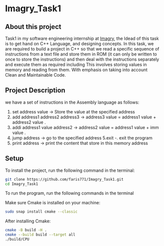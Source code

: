 # Imagry_Task1

## About this project
Task1 in my software engineering internship at [Imagry](https://github.com/imagry), the Idead of this task is to get hand on C++ Language, and designing concepts.
In this task, we are required to build a project in C++ so that we read a specific sequence of instructions from a text file and store them in ROM (it can only be written to once to store the instructions) and then deal with the instructions separately and execute them as required including This involves storing values in memory and reading from them.
With emphasis on taking into account Clean and Maintainable Code.

## Project Description
we have a set of instructions in the Assembly language as follows:
1. set address value -> Store the value at the specified address
2. add  address1 address2 address3 -> address3 value = address1 value + address2  value .
3. addi address1 value address2 -> address2 value = address1 value +   imm value .
4. jump address -> go to the specified address
5.exit -. exit the program
6. print address -> print the content that store in this memory address



## Setup

To install the project, run the following command in the terminal:

```bash
git clone https://github.com/faris771/Imagry_Task1.git
cd Imagry_Task1

```
To run the program, run the following commands in the terminal

Make sure Cmake is installed on your machine:

```bash
sudo snap install cmake --classic
```
After installing Cmake:

```bash
cmake -B build -H .
cmake --build build --target all
./build/CPU
```

